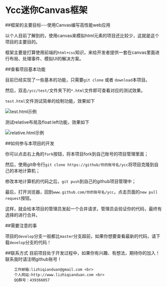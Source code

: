 Ycc迷你Canvas框架
=========================
##框架的主要目标---使用Canvas编写高性能web应用

以个人目前了解到的，使用canvas来模拟html元素的项目还比较少，这就是这个项目的主要目的。

框架主要是打算使用前端的`html+css`知识，来给开发者提供一套在canvas里面进行布局、处理事件、模拟UI的解决方案。

##查看项目基本功能

目前已经实现了一些基本的功能，只需要`git clone` 或者 `download`本项目。

然后，双击`/ycc/test/`文件夹下的`*.html`文件即可查看对应的测试效果。

`test.html`文件测试简单的绘制功能，效果如下

![](https://github.com/lizhiqianduan/ycc/raw/master/docs/images/test.png "test.html示例")

测试relative布局及float:left功能，效果如下

![](https://github.com/lizhiqianduan/ycc/raw/master/docs/images/relative.png "relative.html示例")

##如何参与本项目的开发

你可以点击右上角的`fork`按钮，将本项目fork到自己账号的项目管理里面；

然后，使用git命令行`git clone https://github/你的账号名/ycc`将项目克隆到自己的本地计算机；

修改本地计算机的代码之后，`git push`到自己的github项目管理中；

最后，打开浏览器，回到`www.github.com/你的账号名/ycc`，点击页面的`new pull request`按钮。

这样，就会给本项目的管理员发起一个合并请求，管理员会验证你的代码，最终有选择的进行合并。

##需要注意的事

项目的`develop`分支一般都比`master`分支超前，如果你想要查看最新的代码，请下载`develop`分支的代码！

##联系方式
目前项目处于开发过程中，如果你有兴趣、有想法，期待你的加入！联系我时请注明github账号！

        工作邮箱:lizhiqianduan@gmail.com <br>
        个人网站:http://www.lizhiqianduan.com <br>
        QQ群号：439366057